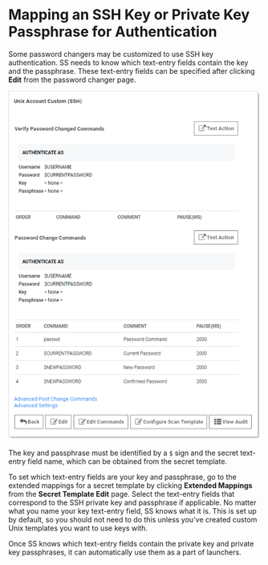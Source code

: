 [title]: # (Mapping an SSH Key or Private Key Passphrase for Authentication)
[tags]: # (Mapping an SSH Key or Private Key Passphrase for Authentication)
[priority]: # (1000)

# Mapping an SSH Key or Private Key Passphrase for Authentication

Some password changers may be customized to use SSH key authentication. SS needs to know which text-entry fields contain the key and the passphrase. These text-entry fields can be specified after clicking **Edit** from the password changer page.

![1558036208687](images/1558036208687.png)

The key and passphrase must be identified by a `$` sign and the secret text-entry field name, which can be obtained from the secret template.

To set which text-entry fields are your key and passphrase, go to the extended mappings for a secret template by clicking **Extended Mappings** from the **Secret Template Edit** page. Select the text-entry fields that correspond to the SSH private key and passphrase if applicable. No matter what you name your key text-entry field, SS knows what it is. This is set up by default, so you should not need to do this unless you've created custom Unix templates you want to use keys with.

Once SS knows which text-entry fields contain the private key and private key passphrases, it can automatically use them as a part of launchers.
